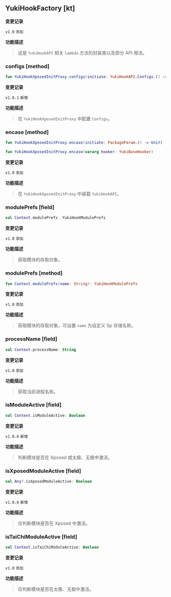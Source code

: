 ## YukiHookFactory [kt]

<b>变更记录</b>

`v1.0` `添加`

<b>功能描述</b>

> 这是 `YukiHookAPI` 相关 `lambda` 方法的封装类以及部分 API 用法。

### configs [method]

```kotlin
fun YukiHookXposedInitProxy.configs(initiate: YukiHookAPI.Configs.() -> Unit)
```

<b>变更记录</b>

`v1.0.1` `新增`

<b>功能描述</b>

> 在 `YukiHookXposedInitProxy` 中配置 `Configs`。

### encase [method]

```kotlin
fun YukiHookXposedInitProxy.encase(initiate: PackageParam.() -> Unit)
```

```kotlin
fun YukiHookXposedInitProxy.encase(vararg hooker: YukiBaseHooker)
```

<b>变更记录</b>

`v1.0` `添加`

<b>功能描述</b>

> 在 `YukiHookXposedInitProxy` 中装载 `YukiHookAPI`。

### modulePrefs [field]

```kotlin
val Context.modulePrefs: YukiHookModulePrefs
```

<b>变更记录</b>

`v1.0` `添加`

<b>功能描述</b>

> 获取模块的存取对象。

### modulePrefs [method]

```kotlin
fun Context.modulePrefs(name: String): YukiHookModulePrefs
```

<b>变更记录</b>

`v1.0` `添加`

<b>功能描述</b>

> 获取模块的存取对象，可设置 `name` 为自定义 Sp 存储名称。

### processName [field]

```kotlin
val Context.processName: String
```

<b>变更记录</b>

`v1.0` `添加`

<b>功能描述</b>

> 获取当前进程名称。

### isModuleActive [field]

```kotlin
val Context.isModuleActive: Boolean
```

<b>变更记录</b>

`v1.0.6` `新增`

<b>功能描述</b>

> 判断模块是否在 Xposed 或太极、无极中激活。

### isXposedModuleActive [field]

```kotlin
val Any?.isXposedModuleActive: Boolean
```

<b>变更记录</b>

`v1.0.6` `新增`

<b>功能描述</b>

> 仅判断模块是否在 Xposed 中激活。

### isTaiChiModuleActive [field]

```kotlin
val Context.isTaiChiModuleActive: Boolean
```

<b>变更记录</b>

`v1.0` `添加`

<b>功能描述</b>

> 仅判断模块是否在太极、无极中激活。
